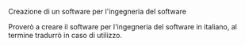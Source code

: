 Creazione di un software per l'ingegneria del software

Proverò a creare il software per l'ingegneria del software in italiano, al termine tradurrò in caso di utilizzo.

